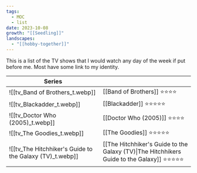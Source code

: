 ```yaml
---
tags:
  - MOC
  - list
date: 2023-10-08
growth: "[[Seedling]]"
landscapes:
  - "[[hobby-together]]"
---
```

This is a list of the TV shows that I would watch any day of the week if put before me. Most have some link to my identity.

| Series |  |
| ---- | ---- |
| ![[tv_Band of Brothers_t.webp]] | [[Band of Brothers]] ⭐️⭐️⭐️⭐️ |
| ![[tv_Blackadder_t.webp]] | [[Blackadder]] ⭐️⭐️⭐️⭐️⭐️ |
| ![[tv_Doctor Who (2005)_t.webp]] | [[Doctor Who (2005)]]  ⭐️⭐️⭐️⭐️ |
| ![[tv_The Goodies_t.webp]] | [[The Goodies]] ⭐️⭐️⭐️⭐️⭐️ |
| ![[tv_The Hitchhiker's Guide to the Galaxy (TV)_t.webp]] | [[The Hitchhiker's Guide to the Galaxy (TV)\|The Hitchhikers Guide to the Galaxy]] ⭐️⭐️⭐️⭐️⭐️ |

